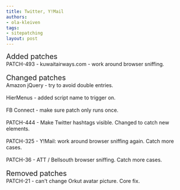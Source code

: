 ```yaml
---
title: Twitter, Y!Mail
authors:
- ola-kleiven
tags:
- sitepatching
layout: post
---
```

<span style="font-size: 140%">Added patches</span><br/>PATCH-493 - kuwaitairways.com - work around browser sniffing.<br/> <br/><span style="font-size: 140%">Changed patches</span><br/>Amazon jQuery - try to avoid double entries.<br/><br/>HierMenus - added script name to trigger on.<br/><br/>FB Connect - make sure patch only runs once.<br/><br/>PATCH-444 - Make Twitter hashtags visible. Changed to catch new elements.<br/><br/>PATCH-325 - Y!Mail: work around browser sniffing again. Catch more cases.<br/><br/>PATCH-36 - ATT / Bellsouth browser sniffing. Catch more cases.<br/> <br/><span style="font-size: 140%">Removed patches</span><br/>PATCH-21 - can&#39;t change Orkut avatar picture. Core fix.
